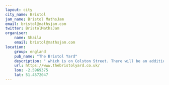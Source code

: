 ```yaml
---
layout: city                                           
city_name: Bristol                                                               
jam_name: Bristol MathsJam
email: bristol@mathsjam.com
twitter: BristolMathsJam
organiser:
    name: Shaila
    email: bristol@mathsjam.com
location:
    group: england
    pub_name: "The Bristol Yard"
    description: " which is on Colston Street. There will be an additional Joint Jam in December, meeting on 18th at which we'll be joined by regluars from Bath MathsJam."
    url: https://www.thebristolyard.co.uk/
    lon: -2.5969375
    lat: 51.4572047
---
```

